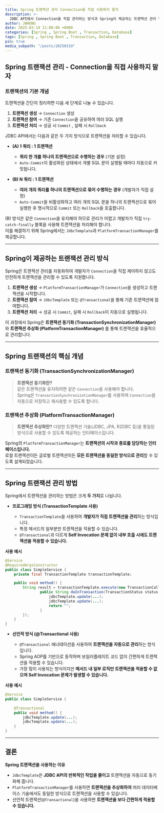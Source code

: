 ```yaml
---
title: Spring 트랜잭션 관리 Connection을 직접 사용하지 말자
description: >-
  JDBC API에서 Connection을 직접 관리하는 방식과 Spring이 제공하는 트랜잭션 관리 방법을 비교하고 선언적 트랜잭션과 프로그래밍 방식의 트랜잭션을 효과적으로 활용하는 방법
author: JWHONG
date: 2025-03-19 11:00:00 +0900
categories: [Spring , Spring Boot , Transaction, Database]
tags: [Spring , Spring Boot , Transaction, Database]
pin: true
media_subpath: "/posts/20250319"
---
```


## Spring 트랜잭션 관리 - Connection을 직접 사용하지 말자

### 트랜잭션의 기본 개념 

트랜잭션을 간단히 정리하면 다음 세 단계로 나눌 수 있습니다.

1. **트랜잭션 생성** &rarr; `Connection` 생성
2. **트랜잭션 참여** &rarr; 기존 `Connection`을 공유하여 여러 SQL 실행
3. **트랜잭션 처리** &rarr; 성공 시 `Commit` , 실패 시 `Rollback`

JDBC API에서는 다음과 같은 두 가지 방식으로 트랜잭션을 처리할 수 있습니다.

- **(A) 1 쿼리 : 1 트랜잭션**

    - **쿼리 한 개를 하나의 트랜잭션으로 수행하는 경우** (기본 설정)
    - `Auto-Commit`이 활성화된 상태에서 개별 SQL 문이 실행될 때마다 자동으로 커밋됩니다.

- **(B) N 쿼리 : 1 트랜잭션**

    - **여러 개의 쿼리를 하나의 트랜잭션으로 묶어 수행하는 경우** (개발자가 직접 설정)
    - `Auto-Commit`을 비활성화하고 여러 개의 SQL 문을 하나의 트랜잭션으로 묶어 실행한 후 명시적으로 `Commit` 또는 `Rollback`을 호출합니다.

(B) 방식은 같은 `Connection`을 유지해야 하므로 관리가 어렵고 개발자가 직접 `try-catch-finally` 블록을 사용해 트랜잭션을 처리해야 합니다.  
이를 해결하기 위해 Spring에서는 `JdbcTemplate`과 `PlatformTransactionManager`를 제공합니다.

---

## Spring이 제공하는 트랜잭션 관리 방식

Spring은 트랜잭션 관리를 자동화하여 개발자가 `Connection`을 직접 제어하지 않고도 안전하게 트랜잭션을 관리할 수 있도록 지원합니다.

1. **트랜잭션 생성** &rarr; `PlatformTransactionManager`가 `Connection`을 생성하고 트랜잭션을 시작합니다.
2. **트랜잭션 참여** &rarr; `JdbcTemplate` 또는 `@Transactional`을 통해 기존 트랜잭션에 참여합니다.
3. **트랜잭션 처리** &rarr; 성공 시 `Commit`, 실패 시 `Rollback`이 자동으로 실행됩니다.

이 과정에서 Spring은 **트랜잭션 동기화 (TransactionSynchronizationManager)** 와 **트랜잭션 추상화 (PlatformTransactionManager)** 를 통해 트랜잭션을 효율적으로 관리합니다.

---

## Spring 트랜잭션의 핵심 개념

### 트랜잭션 동기화 (TransactionSynchronizationManager)

> **트랜잭션 동기화란?**  
같은 트랜잭션을 유지하려면 같은 `Connection`을 사용해야 합니다.  
Spring은 `TransactionSynchronizationManager`를 사용하여 `Connection`을 자동으로 저장하고 재사용할 수 있도록 합니다.

### 트랜잭션 추상화 (PlatformTransactionManager)

> **트랜잭션 추상화란?**
다양한 트랜잭션 기술(JDBC, JPA, R2DBC 등)을 통일된 방식으로 사용할 수 있도록 제공하는 인터페이스입니다.

Spring의 `PlatformTransactionManager`는 **트랜잭션의 시작과 종료를 담당하는 인터페이스입니다.**  
로컬 트랜잭션이든 글로벌 트랜잭션이든 **모든 트랜잭션을 동일한 방식으로 관리**할 수 있도록 설계되었습니다.

---

## Spring 트랜잭션 관리 방법

Spring에서 트랜잭션을 관리하는 방법은 크게 **두 가지**로 나뉩니다.

- **프로그래밍 방식 (TransactionTemplate 사용)**

    - `TransactionTemplate`을 사용하여 **개발자가 직접 트랜잭션을 관리**하는 방식입니다.
    - 특정 메서드의 일부분만 트랜잭션을 적용할 수 있습니다.
    - `@Transactional`과 다르게 **Self Invocation 문제 없이 내부 호출 시에도 트랜잭션을 적용할 수 있습니다.**

**사용 예시**

```java
@Service
@RequiredArgsConstructor
public class SimpleService {
    private final TransactionTemplate transactionTemplate;

    public void method() {
        String result = transactionTemplate.execute(new TransactionCallback<String>() {
                public String doInTransaction(TransactionStatus status) {
                    jdbcTemplate.update(...);
                    jdbcTemplate.update(...);
                    return "";
                }
        });
    }
}
```


- **선언적 방식 (@Transactional 사용)**

    - `@Transactional` 애너테이션을 사용하여 **트랜잭션을 자동으로 관리**하는 방식입니다.
    - Spring AOP를 기반으로 동작하며 보일러플레이트 코드 없이 간편하게 트랜잭션을 적용할 수 있습니다.
    - 가장 많이 사용되는 방식이지만 **메서드 내 일부 로직만 트랜잭션을 적용할 수 없으며 Self Invocation 문제가 발생할 수 있습니다.**

**사용 예시**

```java
@Service
public class SimpleService {
	
    @Transactional
    public void method() {
        jdbcTemplate.update(...);
        jdbcTemplate.update(...);
    }
}
```

---

## 결론

**Spring 트랜잭션을 사용하는 이유**

- `JdbcTemplate`은 **JDBC API의 반복적인 작업을 줄이고** 트랜잭션을 자동으로 동기화해 줍니다.
- `PlatformTransactionManager`를 사용하면 **트랜잭션을 추상화하여** 여러 데이터베이스 기술에서도 동일한 방식으로 트랜잭션을 사용할 수 있습니다.
- 선언적 트랜잭션(`@Transactional`)을 사용하면 **트랜잭션을 보다 간편하게 적용할 수 있습니다.**